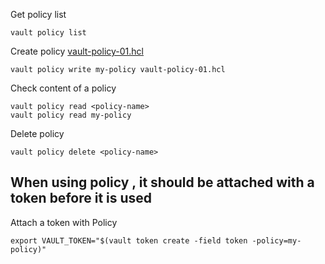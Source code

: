 
Get policy list
```
vault policy list
```

Create policy [vault-policy-01.hcl](https://github.com/e2eSolutionArchitect/scripts/blob/main/hashicorp-vault/vault-policy-01.hcl)

```
vault policy write my-policy vault-policy-01.hcl
```

Check content of a policy
```
vault policy read <policy-name>
vault policy read my-policy
```

Delete policy
```
vault policy delete <policy-name>
```
## When using policy , it should be attached with a token before it is used

Attach a token with Policy

```
export VAULT_TOKEN="$(vault token create -field token -policy=my-policy)"
```
